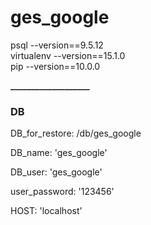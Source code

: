# ges_google

psql --version==9.5.12\
virtualenv --version==15.1.0\
pip --version==10.0.0


**___________________**
<h3>DB</h3>

DB_for_restore: /db/ges_google

DB_name: 'ges_google'

DB_user: 'ges_google'

user_password: '123456'

HOST: 'localhost'
